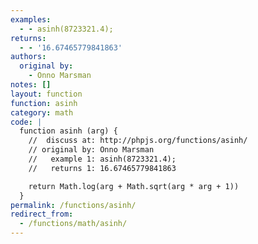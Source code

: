 ```yaml
---
examples:
  - - asinh(8723321.4);
returns:
  - - '16.67465779841863'
authors:
  original by:
    - Onno Marsman
notes: []
layout: function
function: asinh
category: math
code: |
  function asinh (arg) {
    //  discuss at: http://phpjs.org/functions/asinh/
    // original by: Onno Marsman
    //   example 1: asinh(8723321.4);
    //   returns 1: 16.67465779841863

    return Math.log(arg + Math.sqrt(arg * arg + 1))
  }
permalink: /functions/asinh/
redirect_from:
  - /functions/math/asinh/
---
```


<!-- WARNING! This file is auto generated by `npm run web:inject`, do not edit by hand -->
